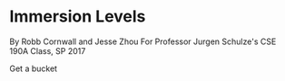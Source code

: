 # Immersion Levels

By Robb Cornwall and Jesse Zhou
For Professor Jurgen Schulze's CSE 190A Class, SP 2017

Get a bucket
